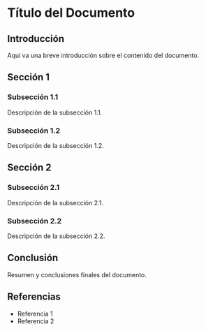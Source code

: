 # Título del Documento

## Introducción

Aquí va una breve introducción sobre el contenido del documento.

## Sección 1

### Subsección 1.1

Descripción de la subsección 1.1.

### Subsección 1.2

Descripción de la subsección 1.2.

## Sección 2

### Subsección 2.1

Descripción de la subsección 2.1.

### Subsección 2.2

Descripción de la subsección 2.2.

## Conclusión

Resumen y conclusiones finales del documento.

## Referencias

- Referencia 1
- Referencia 2